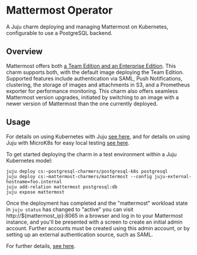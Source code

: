 # Mattermost Operator

A Juju charm deploying and managing Mattermost on Kubernetes, configurable to use a PostgreSQL backend.

## Overview

Mattermost offers both [a Team Edition and an Enterprise Edition](https://mattermost.com/pricing-feature-comparison/).
This charm supports both, with the default image deploying the Team Edition. Supported
features include authentication via SAML, Push Notifications, clustering,
the storage of images and attachments in S3, and a Prometheus exporter for
performance monitoring. This charm also offers seamless Mattermost version
upgrades, initiated by switching to an image with a newer version of
Mattermost than the one currently deployed.

## Usage

For details on using Kubernetes with Juju [see here](https://juju.is/docs/kubernetes), and for
details on using Juju with MicroK8s for easy local testing [see here](https://juju.is/docs/microk8s-cloud).

To get started deploying the charm in a test environment within a Juju
Kubernetes model:

    juju deploy cs:~postgresql-charmers/postgresql-k8s postgresql
    juju deploy cs:~mattermost-charmers/mattermost --config juju-external-hostname=foo.internal
    juju add-relation mattermost postgresql:db
    juju expose mattermost

Once the deployment has completed and the "mattermost" workload state in `juju
status` has changed to "active" you can visit http://${mattermost_ip}:8065 in a browser and log in to
your Mattermost instance, and you'll be presented with a screen to create an
initial admin account. Further accounts must be created using this admin account, or by
setting up an external authentication source, such as SAML.

For further details, [see here](https://charmhub.io/mattermost/docs).
